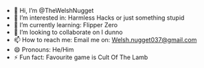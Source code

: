- 👋 Hi, I’m @TheWelshNugget
- 👀 I’m interested in: Harmless Hacks or just something stupid
- 🌱 I’m currently learning: Flipper Zero
- 💞️ I’m looking to collaborate on I dunno
- 📫 How to reach me: Email me on: Welsh.nugget037@gmail.com
- 😄 Pronouns: He/Him
- ⚡ Fun fact: Favourite game is Cult Of The Lamb

<!---
TheWelshNugget/TheWelshNugget is a ✨ special ✨ repository because its `README.md` (this file) appears on your GitHub profile.
You can click the Preview link to take a look at your changes.
--->
